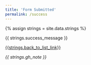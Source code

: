 ```yaml
---
title: 'Form Submitted'
permalink: /success
---
```

<div style="grid-column: 2 / span 8">

<style> 
{% include css/styles.css %}
main > header { grid-column: 2 / span 8; }
</style>

{% assign strings = site.data.strings %}

<div class="result-status-message">
{{ strings.success_message }}
</div>


<a href="../course-list">{{strings.back_to_list_link}}</a>


<div class="header-full success"><p><em>{{ strings.gh_note }}</em></p></div>


</div>